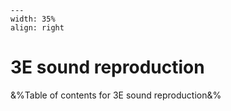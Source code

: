 
```{figure} /figures/busy.png
---
width: 35%
align: right
```
# 3E sound reproduction

&%Table of contents for 3E sound reproduction&%